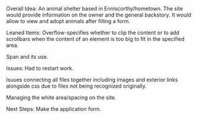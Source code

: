 Overall Idea: 
 An animal shelter based in Enniscorthy/hometown. The site would provide information on the owner
 and the general backstory. It would allow to view and adopt animals after filling a form.

Leaned Items:
 Overflow-specifies whether to clip the content or to add scrollbars when the content of an element is too big to fit in the specified area.

 Span and its use.

Issues:
Had to restart work.

Isuues connecting all files together including images and exterior links alongside css due to files not being recognized originally.

Managing the white area/spacing on the site.

Next Steps:
Make the application form.